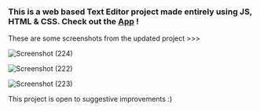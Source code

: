 <h3>
This is a web based <b>Text Editor</b> project made entirely using <B>JS, HTML & CSS</B>. Check out the <b><a href="https://js-text-editor-app.netlify.app/">App</a></b> !
</h3>

These are some screenshots from the updated project >>>

![Screenshot (224)](https://user-images.githubusercontent.com/68563695/213104550-cf72f1bb-d096-4072-8587-5cd3bcd6e134.png)

![Screenshot (222)](https://user-images.githubusercontent.com/68563695/213104563-a6402b0a-5d3b-4a32-be79-4b95a32ca2cf.png)

![Screenshot (223)](https://user-images.githubusercontent.com/68563695/213104581-b4f2b067-ab08-48ed-b48d-cc36b6b7a57c.png)

This project is open to suggestive improvements :)
